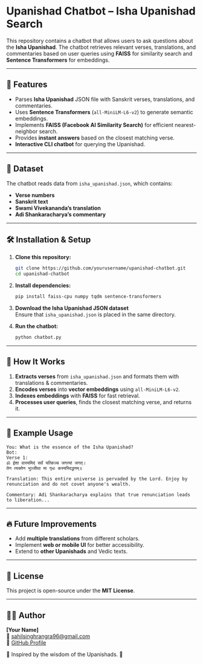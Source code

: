 # Upanishad Chatbot – Isha Upanishad Search  
This repository contains a chatbot that allows users to ask questions about the **Isha Upanishad**. The chatbot retrieves relevant verses, translations, and commentaries based on user queries using **FAISS** for similarity search and **Sentence Transformers** for embeddings.

---

## 🚀 Features
- Parses **Isha Upanishad** JSON file with Sanskrit verses, translations, and commentaries.
- Uses **Sentence Transformers** (`all-MiniLM-L6-v2`) to generate semantic embeddings.
- Implements **FAISS (Facebook AI Similarity Search)** for efficient nearest-neighbor search.
- Provides **instant answers** based on the closest matching verse.
- **Interactive CLI chatbot** for querying the Upanishad.

---

## 📂 Dataset
The chatbot reads data from `isha_upanishad.json`, which contains:
- **Verse numbers**  
- **Sanskrit text**  
- **Swami Vivekananda’s translation**  
- **Adi Shankaracharya’s commentary**  

---

## 🛠 Installation & Setup
1. **Clone this repository:**
   ```sh
   git clone https://github.com/yourusername/upanishad-chatbot.git
   cd upanishad-chatbot
   ```

2. **Install dependencies:**
   ```sh
   pip install faiss-cpu numpy tqdm sentence-transformers
   ```

3. **Download the Isha Upanishad JSON dataset**  
   Ensure that `isha_upanishad.json` is placed in the same directory.

4. **Run the chatbot:**
   ```sh
   python chatbot.py
   ```

---

## 🧠 How It Works
1. **Extracts verses** from `isha_upanishad.json` and formats them with translations & commentaries.
2. **Encodes verses** into **vector embeddings** using `all-MiniLM-L6-v2`.
3. **Indexes embeddings** with **FAISS** for fast retrieval.
4. **Processes user queries**, finds the closest matching verse, and returns it.

---

## 📝 Example Usage
```
You: What is the essence of the Isha Upanishad?
Bot:
Verse 1:
ॐ ईशा वास्यमिदं सर्वं यत्किञ्च जगत्यां जगत्।
तेन त्यक्तेन भुञ्जीथा मा गृधः कस्यस्विद्धनम्॥

Translation: This entire universe is pervaded by the Lord. Enjoy by renunciation and do not covet anyone's wealth.

Commentary: Adi Shankaracharya explains that true renunciation leads to liberation...
```

---

## 🔥 Future Improvements
- Add **multiple translations** from different scholars.
- Implement **web or mobile UI** for better accessibility.
- Extend to **other Upanishads** and Vedic texts.

---

## 📜 License
This project is open-source under the **MIT License**.

---

## 👨‍💻 Author
**[Your Name]**  
📧 sahilsinghrangra96@gmail.com  
🔗 [GitHub Profile](https://github.com/sahilrangra)  

🙏 Inspired by the wisdom of the Upanishads. 🚀
